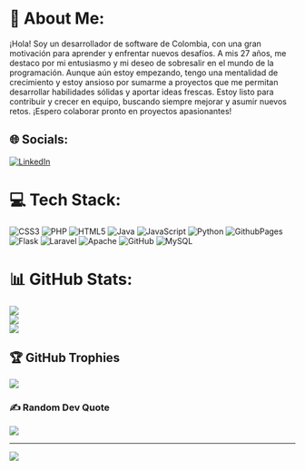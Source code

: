 # 💫 About Me:
¡Hola! Soy un desarrollador de software de Colombia, con una gran motivación para aprender y enfrentar nuevos desafíos. A mis 27 años, me destaco por mi entusiasmo y mi deseo de sobresalir en el mundo de la programación. Aunque aún estoy empezando, tengo una mentalidad de crecimiento y estoy ansioso por sumarme a proyectos que me permitan desarrollar habilidades sólidas y aportar ideas frescas. Estoy listo para contribuir y crecer en equipo, buscando siempre mejorar y asumir nuevos retos. ¡Espero colaborar pronto en proyectos apasionantes!


## 🌐 Socials:
[![LinkedIn](https://img.shields.io/badge/LinkedIn-%230077B5.svg?logo=linkedin&logoColor=white)](https://linkedin.com/in/www.linkedin.com/in/jonattan-rincon-vega-b19956171) 

# 💻 Tech Stack:
![CSS3](https://img.shields.io/badge/css3-%231572B6.svg?style=for-the-badge&logo=css3&logoColor=white) ![PHP](https://img.shields.io/badge/php-%23777BB4.svg?style=for-the-badge&logo=php&logoColor=white) ![HTML5](https://img.shields.io/badge/html5-%23E34F26.svg?style=for-the-badge&logo=html5&logoColor=white) ![Java](https://img.shields.io/badge/java-%23ED8B00.svg?style=for-the-badge&logo=openjdk&logoColor=white) ![JavaScript](https://img.shields.io/badge/javascript-%23323330.svg?style=for-the-badge&logo=javascript&logoColor=%23F7DF1E) ![Python](https://img.shields.io/badge/python-3670A0?style=for-the-badge&logo=python&logoColor=ffdd54) ![GithubPages](https://img.shields.io/badge/github%20pages-121013?style=for-the-badge&logo=github&logoColor=white) ![Flask](https://img.shields.io/badge/flask-%23000.svg?style=for-the-badge&logo=flask&logoColor=white) ![Laravel](https://img.shields.io/badge/laravel-%23FF2D20.svg?style=for-the-badge&logo=laravel&logoColor=white) ![Apache](https://img.shields.io/badge/apache-%23D42029.svg?style=for-the-badge&logo=apache&logoColor=white) ![GitHub](https://img.shields.io/badge/github-%23121011.svg?style=for-the-badge&logo=github&logoColor=white) ![MySQL](https://img.shields.io/badge/mysql-4479A1.svg?style=for-the-badge&logo=mysql&logoColor=white)
# 📊 GitHub Stats:
![](https://github-readme-stats.vercel.app/api?username=Jonattan9705&theme=dark&hide_border=false&include_all_commits=true&count_private=true)<br/>
![](https://github-readme-streak-stats.herokuapp.com/?user=Jonattan9705&theme=dark&hide_border=false)<br/>
![](https://github-readme-stats.vercel.app/api/top-langs/?username=Jonattan9705&theme=dark&hide_border=false&include_all_commits=true&count_private=true&layout=compact)

## 🏆 GitHub Trophies
![](https://github-profile-trophy.vercel.app/?username=Jonattan9705&theme=radical&no-frame=false&no-bg=true&margin-w=4)

### ✍️ Random Dev Quote
![](https://quotes-github-readme.vercel.app/api?type=vetical&theme=gruvbox)

---
[![](https://visitcount.itsvg.in/api?id=Jonattan9705&icon=0&color=0)](https://visitcount.itsvg.in)

<!-- Proudly created with GPRM ( https://gprm.itsvg.in ) -->
